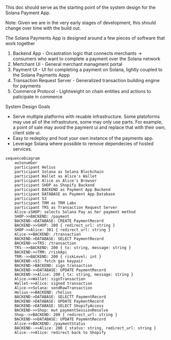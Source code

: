 This doc should serve as the starting point of the system design for the Solana Payment App.

Note: Given we are in the very early stages of development, this should change over time with the build out.

The Solana Payments App is designed around a few pieces of software that work together

1. Backend App - Orcastration logic that connects merchants -> consumers who want to complete a payment over the Solana network
2. Mertchant UI - General merchant managment portal
3. Payment UI - UI for completing a payment on Solana, lightly coupled to the Solana Payments Appp
4. Transaction Request Server - Generalized transaction building engine for payments
5. Commerce Protocol - Lightweight on chain entities and actions to paticipate in commerce

System Design Goals

-   Serve multiple platforms with reuable infrastructure. Some platoforms may use all of the infrastruture, some may only use parts. For example, a point of sale may avoid the payment ui and replace that with their own, client side ui.
-   Easy to redeploy and host your own instance of the payments app.
-   Leverage Solana where possible to remove dependecies of hosted services.

```mermaid
sequenceDiagram
    autonumber
    participant Helius
    participant Solana as Solana Blockchain
    participant Wallet as Alice's Wallet
    participant Alice as Alice's Browser
    participant SHOP as Shopify Backend
    participant BACKEND as Payment App Backend
    participant DATABASE as Payment App Database
    participant S3
    participant TRM as TRM Labs
    participant TRS as Transaction Request Server
    Alice-xSHOP: selects Solana Pay as her payment method
    SHOP->>BACKEND: /payment
    BACKEND->DATABASE: CREATE PaymentRecord
    BACKEND->>SHOP: 200 { redirect_url: string }
    SHOP->>Alice: 301 { redirect_url: string }
    Alice->>BACKEND: /transaction
    BACKEND->DATABASE: SELECT PaymentRecord
    BACKEND->>TRS: /transaction
    TRS-->>BACKEND: 200 { tx: string, message: string }
    BACKEND->>TRM: /riskApi
    TRM-->>BACKEND: 200 { riskLevel: int }
    BACKEND->S3: fetch gas keypair
    BACKEND->BACKEND: sign transaction
    BACKEND->>DATABASE: UPDATE PaymentRecord
    BACKEND->>Alice: 200 { tx: string, message: string }
    Alice->>Wallet: signTransaction
    Wallet->>Alice: signed transaction
    Alice->>Solana: sendRawTransaction
    Helius->>BACKEND: /helius
    BACKEND->DATABASE: SELECTT PaymentRecord
    BACKEND->DATABASE: UPDATE PaymentRecord
    BACKEND->DATABASE: SELECT ShopifyAccess
    BACKEND->>Shop: mut paymentSessionResolve
    Shop-->>BACKEND: 200 { redirect_url: string }
    BACKEND->>DATABASE: UPDATE PaymentRecord
    Alice->>BACKEND: /paymentStatus
    BACKEND-->>Alice: 200 { status: string, redirect_url: string }
    Alice-->>Alice: redirect back to Shopify
```
